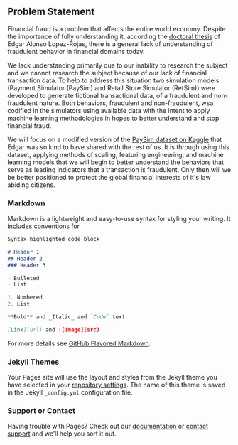 ## Problem Statement 

Financial fraud is a problem that affects the entire world economy.  Despite the importance of fully understanding it, according the [doctoral thesis](http://bth.diva-portal.org/smash/record.jsf?pid=diva2%3A955852&dswid=4451) of Edgar Alonso Lopez-Rojas, there is a general lack of understanding of fraudulent behavior in financial domains today.

We lack understanding primarily due to our inability to research the subject and we cannot research the subject because of our lack of financial transaction data.  To help to address this situation two simulation models (Payment Simulator (PaySim) and Retail Store Simulator (RetSim)) were developed to generate fictional transactional data, of a fraudulent and non-fraudulent nature.  Both behaviors, fraudulent and non-fraudulent, wsa codified in the simulators using available data with the intent to apply machine learning methodologies in hopes to better understand and stop financial fraud.

We will focus on a modified version of the [PaySim dataset on Kaggle](https://www.kaggle.com/ntnu-testimon/paysim1) that Edgar was so kind to have shared with the rest of us.  It is through using this dataset, applying methods of scaling, featuring engineering, and machine learning models that we will begin to better understand the behaviors that serve as leading indicators that a transaction is fraudulent.  Only then will we be better positioned to protect the global financial interests of it's law abiding citizens.




### Markdown

Markdown is a lightweight and easy-to-use syntax for styling your writing. It includes conventions for

```markdown
Syntax highlighted code block

# Header 1
## Header 2
### Header 3

- Bulleted
- List

1. Numbered
2. List

**Bold** and _Italic_ and `Code` text

[Link](url) and ![Image](src)
```

For more details see [GitHub Flavored Markdown](https://guides.github.com/features/mastering-markdown/).

### Jekyll Themes

Your Pages site will use the layout and styles from the Jekyll theme you have selected in your [repository settings](https://github.com/hwkkix/DetectingFraud/settings). The name of this theme is saved in the Jekyll `_config.yml` configuration file.

### Support or Contact

Having trouble with Pages? Check out our [documentation](https://help.github.com/categories/github-pages-basics/) or [contact support](https://github.com/contact) and we’ll help you sort it out.
